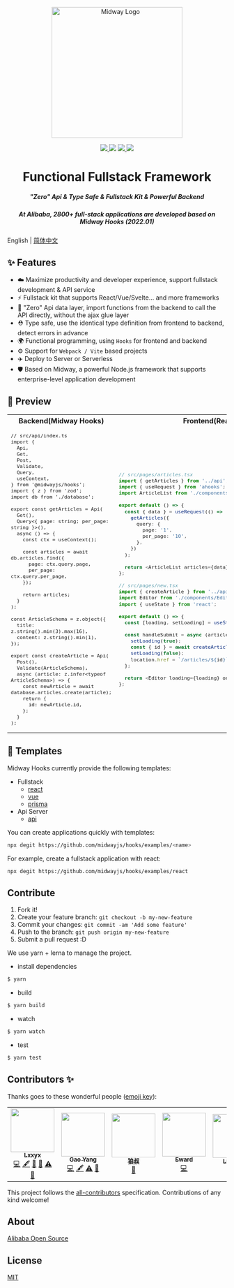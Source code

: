 <p align="center">
  <img src="https://img.alicdn.com/imgextra/i4/O1CN01AJ1lNS20vkL7tTuUj_!!6000000006912-2-tps-1060-868.png" height="300" alt="Midway Logo" />
</p>

<p align="center">
  <a href="https://www.npmjs.com/package/@midwayjs/hooks">
    <img src="https://img.shields.io/npm/v/@midwayjs/hooks/latest?style=for-the-badge">
  </a>
  <img src="https://img.shields.io/github/workflow/status/midwayjs/hooks/Node.js%20CI/master?style=for-the-badge">
  <a href="https://codecov.io/gh/midwayjs/hooks">
    <img src="https://img.shields.io/codecov/c/github/midwayjs/hooks?style=for-the-badge">
  </a>
  <img src="https://img.shields.io/npm/l/@midwayjs/hooks?style=for-the-badge">
</p>

<h1 align="center">Functional Fullstack Framework</h1>

<h5 align="center">"Zero" Api & Type Safe & Fullstack Kit & Powerful Backend</h5>
<h5 align="center">At Alibaba, 2800+ full-stack applications are developed based on Midway Hooks (2022.01)</h5>

English | [简体中文](./README.zh-cn.md)

## ✨ Features

- ☁️ Maximize productivity and developer experience, support fullstack development & API service
- ⚡️ Fullstack kit that supports React/Vue/Svelte... and more frameworks
- 🌈 "Zero" Api data layer, import functions from the backend to call the API directly, without the ajax glue layer
- ⛑️ Type safe, use the identical type definition from frontend to backend, detect errors in advance
- 🌍 Functional programming, using `Hooks` for frontend and backend
- ⚙️ Support for `Webpack / Vite` based projects
- ✈️ Deploy to Server or Serverless
- 🛡 Based on Midway, a powerful Node.js framework that supports enterprise-level application development

## 🔨 Preview

<table>
<tr>
<th style="text-align: center;"> Backend(Midway Hooks) </th>
<th style="text-align: center;"> Frontend(React) </th>
</tr>
<tr>
<td>
<sub>

<!-- prettier-ignore -->
```tsx
// src/api/index.ts
import {
  Api,
  Get,
  Post,
  Validate,
  Query,
  useContext,
} from '@midwayjs/hooks';
import { z } from 'zod';
import db from './database';

export const getArticles = Api(
  Get(),
  Query<{ page: string; per_page: string }>(),
  async () => {
    const ctx = useContext();

    const articles = await db.articles.find({
      page: ctx.query.page,
      per_page: ctx.query.per_page,
    });

    return articles;
  }
);

const ArticleSchema = z.object({
  title: z.string().min(3).max(16),
  content: z.string().min(1),
});

export const createArticle = Api(
  Post(),
  Validate(ArticleSchema),
  async (article: z.infer<typeof ArticleSchema>) => {
    const newArticle = await database.articles.create(article);
    return {
      id: newArticle.id,
    };
  }
);
```

</sub>
</td>
<td>

<sub>

```ts
// src/pages/articles.tsx
import { getArticles } from '../api';
import { useRequest } from 'ahooks';
import ArticleList from './components/ArticleList';

export default () => {
  const { data } = useRequest(() =>
    getArticles({
      query: {
        page: '1',
        per_page: '10',
      },
    })
  );

  return <ArticleList articles={data} />;
};

// src/pages/new.tsx
import { createArticle } from '../api';
import Editor from './components/Editor';
import { useState } from 'react';

export default () => {
  const [loading, setLoading] = useState(false);

  const handleSubmit = async (article) => {
    setLoading(true);
    const { id } = await createArticle(article);
    setLoading(false);
    location.href = `/articles/${id}`;
  };

  return <Editor loading={loading} onSubmit={handleSubmit} />;
};
```

</sub>
</td>
</tr>
</table>

## 🧩 Templates

Midway Hooks currently provide the following templates:

- Fullstack
  - [react](https://github.com/midwayjs/hooks/blob/main/examples/react)
  - [vue](https://github.com/midwayjs/hooks/blob/main/examples/vue)
  - [prisma](https://github.com/midwayjs/hooks/blob/main/examples/prisma)
- Api Server
  - [api](https://github.com/midwayjs/hooks/blob/main/examples/api)

You can create applications quickly with templates:

```bash
npx degit https://github.com/midwayjs/hooks/examples/<name>
```

For example, create a fullstack application with react:

```bash
npx degit https://github.com/midwayjs/hooks/examples/react
```

## Contribute

1. Fork it!
2. Create your feature branch: `git checkout -b my-new-feature`
3. Commit your changes: `git commit -am 'Add some feature'`
4. Push to the branch: `git push origin my-new-feature`
5. Submit a pull request :D

We use yarn + lerna to manage the project.

- install dependencies

```bash
$ yarn
```

- build

```bash
$ yarn build
```

- watch

```bash
$ yarn watch
```

- test

```bash
$ yarn test
```

## Contributors ✨

Thanks goes to these wonderful people ([emoji key](https://allcontributors.org/docs/en/emoji-key)):

<!-- ALL-CONTRIBUTORS-LIST:START - Do not remove or modify this section -->
<!-- prettier-ignore-start -->
<!-- markdownlint-disable -->
<table>
  <tr>
    <td align="center"><a href="https://blog.lxxyx.cn/"><img src="https://avatars.githubusercontent.com/u/13161470?v=4?s=100" width="100px;" alt=""/><br /><sub><b>Lxxyx</b></sub></a><br /><a href="https://github.com/midwayjs/hooks/commits?author=Lxxyx" title="Code">💻</a> <a href="#content-Lxxyx" title="Content">🖋</a> <a href="#ideas-Lxxyx" title="Ideas, Planning, & Feedback">🤔</a> <a href="https://github.com/midwayjs/hooks/pulls?q=is%3Apr+reviewed-by%3ALxxyx" title="Reviewed Pull Requests">👀</a> <a href="https://github.com/midwayjs/hooks/commits?author=Lxxyx" title="Tests">⚠️</a> <a href="https://github.com/midwayjs/hooks/commits?author=Lxxyx" title="Documentation">📖</a></td>
    <td align="center"><a href="https://iam.gy/"><img src="https://avatars.githubusercontent.com/u/14832743?v=4?s=100" width="100px;" alt=""/><br /><sub><b>Gao Yang</b></sub></a><br /><a href="https://github.com/midwayjs/hooks/commits?author=echosoar" title="Code">💻</a> <a href="#content-echosoar" title="Content">🖋</a> <a href="https://github.com/midwayjs/hooks/commits?author=echosoar" title="Tests">⚠️</a> <a href="https://github.com/midwayjs/hooks/commits?author=echosoar" title="Documentation">📖</a></td>
    <td align="center"><a href="http://i5ting.com/"><img src="https://avatars.githubusercontent.com/u/3118295?v=4?s=100" width="100px;" alt=""/><br /><sub><b>狼叔</b></sub></a><br /><a href="https://github.com/midwayjs/hooks/commits?author=i5ting" title="Documentation">📖</a></td>
    <td align="center"><a href="https://www.yuque.com/eward/blog"><img src="https://avatars.githubusercontent.com/u/452899?v=4?s=100" width="100px;" alt=""/><br /><sub><b>Eward</b></sub></a><br /><a href="https://github.com/midwayjs/hooks/commits?author=shepherdwind" title="Code">💻</a></td>
    <td align="center"><a href="https://linbudu.top/"><img src="https://avatars.githubusercontent.com/u/48507806?v=4?s=100" width="100px;" alt=""/><br /><sub><b>Linbudu</b></sub></a><br /><a href="https://github.com/midwayjs/hooks/commits?author=linbudu599" title="Documentation">📖</a></td>
    <td align="center"><a href="https://github.com/rojer95"><img src="https://avatars.githubusercontent.com/u/20662049?v=4?s=100" width="100px;" alt=""/><br /><sub><b>rojer</b></sub></a><br /><a href="https://github.com/midwayjs/hooks/commits?author=rojer95" title="Code">💻</a></td>
  </tr>
</table>

<!-- markdownlint-restore -->
<!-- prettier-ignore-end -->

<!-- ALL-CONTRIBUTORS-LIST:END -->

This project follows the [all-contributors](https://github.com/all-contributors/all-contributors) specification. Contributions of any kind welcome!

## About

[Alibaba Open Source](https://opensource.alibaba.com/)

## License

[MIT](LICENSE)
